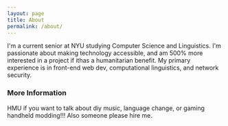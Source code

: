 ```yaml
---
layout: page
title: About
permalink: /about/
---
```


I'm a current senior at NYU studying Computer Science and Linguistics. I'm passionate about making technology accessible, and am 500% more interested in a project if ithas a humanitarian benefit. My primary experience is in front-end web dev, computational linguistics, and network security. 

### More Information

HMU if you want to talk about diy music, language change, or gaming handheld modding!!! Also someone please hire me.


